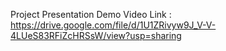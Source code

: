 Project Presentation Demo Video Link : https://drive.google.com/file/d/1U1ZRivyw9J_V-V-4LUeS83RFiZcHRSsW/view?usp=sharing 
